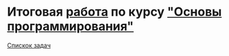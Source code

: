 # Итоговая [работа](https://tomsg03.github.io/programming-basics/index.html) по курсу ["Основы программирования"](https://github.com/netology-code/pb-diplom/)


[Спискок задач](https://github.com/TomSG03/Training-in-Netology)
